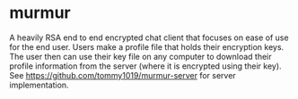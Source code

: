 # murmur
A heavily RSA end to end encrypted chat client that focuses on ease of use for the end user.
Users make a profile file that holds their encryption keys. The user then can use their key file on any computer to download their profile information from the server (where it is encrypted using their key).
See https://github.com/tommy1019/murmur-server for server implementation.
